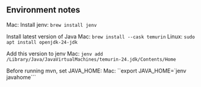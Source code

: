 Environment notes
-----------------

Mac: Install jenv: `brew install jenv`

Install latest version of Java
Mac: `brew install --cask temurin`
Linux: `sudo apt install openjdk-24-jdk`

Add this version to jenv
Mac: `jenv add /Library/Java/JavaVirtualMachines/temurin-24.jdk/Contents/Home`

Before running mvn, set JAVA_HOME:
Mac: ``export JAVA_HOME=`jenv javahome```
